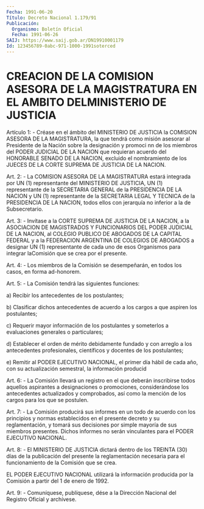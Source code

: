 ```yaml
---
Fecha: 1991-06-20
Título: Decreto Nacional 1.179/91
Publicación:
  Organismo: Boletín Oficial
  Fecha: 1991-06-26
SAIJ: https://www.saij.gob.ar/DN19910001179
Id: 123456789-0abc-971-1000-1991soterced
---
```

# CREACION DE LA COMISION ASESORA DE LA MAGISTRATURA EN EL AMBITO DELMINISTERIO DE JUSTICIA

<a id="1"></a>
Artículo 1: - Créase en el ámbito del MINISTERIO DE JUSTICIA la COMISION  ASESORA  DE  LA  MAGISTRATURA,  la que tendrá como misión asesorar al Presidente de la Nación sobre la  designación y promoci nn  de los miembros del PODER JUDICIAL DE LA NACION  que  requieran acuerdo del HONORABLE SENADO DE LA NACION, excluido el nombramiento  de  los  JUECES DE LA CORTE SUPREMA DE JUSTICIA DE LA NACION.

<a id="2"></a>
Art.  2:  -  La  COMISION  ASESORA  DE  LA MAGISTRATURA estará integrada por UN (1) representante del MINISTERIO  DE  JUSTICIA, UN (1) representante de la SECRETARIA GENERAL de la PRESIDENCIA  DE LA NACION  y UN (1) representante de la SECRETARIA LEGAL Y TECNICA  de la PRESIDENCIA  DE LA NACION, todos ellos con jerarquía no inferior a la de Subsecretario.

<a id="3"></a>
Art. 3: - Invítase a la CORTE SUPREMA DE JUSTICIA DE LA NACION, a la  ASOCIACION  DE  MAGISTRADOS Y FUNCIONARIOS DEL PODER JUDICIAL DE LA NACION, al COLEGIO  PUBLICO DE ABOGADOS DE LA CAPITAL FEDERAL y a la FEDERACION ARGENTINA  DE  COLEGIOS DE ABOGADOS a designar UN (1)  representante  de cada uno de esos  Organismos  para  integrar laComisión que se crea por el presente.

<a id="4"></a>
Art. 4: - Los miembros de la Comisión se desempeñarán, en todos los casos, en forma ad-honorem.

<a id="5"></a>
Art.  5:  -  La  Comisión tendrá las siguientes funciones:

a) Recibir los antecedentes de los postulantes;

b) Clasificar dichos antecedentes  de  acuerdo  a los cargos a que aspiren los postulantes;

c) Requerir mayor información de los postulantes  y  someterlos  a evaluaciones generales o particulares;

d)  Establecer  el  orden  de  mérito  debidamente  fundado  y con arreglo  a  los  antecedentes profesionales, científicos y docentes de los postulantes;

e) Remitir al PODER  EJECUTIVO  NACIONAL,  el  primer día hábil de cada  año, con su actualización semestral, la información  producid

<a id="6"></a>
Art.  6:  -  La Comisión llevará un registro en el que deberán inscribirse todos aquellos aspirantes a designaciones o promociones,  considerándose    los   antecedentes  actualizados  y comprobados, así como la mención de los  cargos  para  los  que  se postulen.

<a id="7"></a>
Art.  7:  -  La  Comisión producirá sus informes en un todo de acuerdo con los principios  y  normas  establecidos  en el presente decreto  y  su  reglamentación, y tomará sus decisiones por  simple mayoría  de  sus  miembros  presentes.  Dichos  informes  no  serán vinculantes para el PODER EJECUTIVO NACIONAL.

<a id="8"></a>
Art.  8:  -  El  MINISTERIO  DE JUSTICIA dictará dentro de los TREINTA (30) días de la publicación  del presente la reglamentación necesaria para el funcionamiento de la  Comisión  que  se crea.

EL  PODER  EJECUTIVO  NACIONAL  utilizará la información producida por la Comisión a partir del 1 de enero de 1992.

<a id="9"></a>
Art. 9: - Comuníquese, publíquese, dése a la Dirección Nacional del Registro Oficial y archívese.